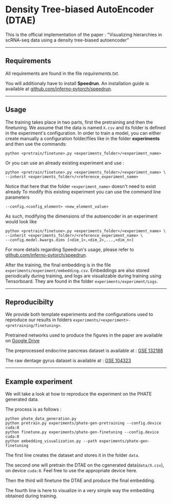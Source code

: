 # Density Tree-biased AutoEncoder (DTAE)

This is the official implementation of the paper : "Visualizing hierarchies in scRNA-seq data using a density tree-biased autoencoder"

---
## Requirements

All requirements are found in the file *requirements.txt*.

You will additionaly have to install **Speedrun**.
An installation guide is available at [github.com/inferno-pytorch/speedrun](https://github.com/inferno-pytorch/speedrun).

---
## Usage 

The training takes place in two parts, first the pretraining and then the finetuning.
We assume that the data is named `X.csv` and its folder is defined in the experiment's configuration.
In order to train a model, you can either create manually a configuration folder/files like in the folder **experiments** and then use the commands:

```
python <pretrain/finetune>.py <experiments_folder>/<experiment_name> 
```
Or you can use an already existing experiment and use :
```
python <pretrain/finetune>.py <experiments_folder>/<experiment_name> \
--inherit <experiments_folder>/<reference_experiment_name>
```
Notice that here that the folder `<experiment_name>` doesn't need to exist already
To modify this existing experiment you can use the command line parameters
```
--config.<config_element> <new_element_value>
```
As such, modifying the dimensions of the autoencoder in an experiment would look like
```
python <pretrain/finetune>.py <experiments_folder>/<experiment_name> \
--inherit <experiments_folder>/<reference_experiment_name> \
--config.model.kwargs.dims [<dim_1>,<dim_2>,...,<dim_n>]
```
For more details regarding Speedrun's usage, please refer to [github.com/inferno-pytorch/speedrun](https://github.com/inferno-pytorch/speedrun).

After the training, the final embedding is in the file `experiments/experiment/embedding.csv`. Embeddings are also stored periodically during training, and logs are visualizable during training using Tensorboard. They are found in the folder `experiments/experiment/Logs`.

---
## Reproducibilty 
We provide both template experiments and the configurations used to reproduce our results in folders `experiments/<experiment>-<pretraining/finetuning>`.

Pretrained networks used to produce the figures in the paper are available on [Google Drive](https://drive.google.com/drive/folders/1cmcTQyJzwg76JiaWhISFZIvOVX05qhTS?usp=sharing)

The preprocessed endocrine pancreas dataset is available at : [GSE 132188](https://www.ncbi.nlm.nih.gov/geo/query/acc.cgi?acc=GSE132188) 

The raw dentage gyrus dataset is available at : [GSE 104323](https://www.ncbi.nlm.nih.gov/geo/query/acc.cgi?acc=GSE104323)

---
## Example experiment

We will take a look at how to reproduce the experiment on the PHATE generated data.

The process is as follows :
```
python phate_data_generation.py
python pretrain.py experiments/phate-gen-pretraining --config.device cuda:0
python finetune.py experiments/phate-gen-finetuning --config.device cuda:0
python embedding_visualization.py --path experiments/phate-gen-finetuning
```

The first line creates the dataset and stores it in the folder `data`.

The second one will pretrain the DTAE on the cgenerated data(`data/X.csv`), on device `cuda:0`. Feel free to use the appropriate device here.

Then the third will finetune the DTAE and produce the final embedding.

The fourth line is here to visualize in a very simple way the embedding obtained during training.



